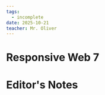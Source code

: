 ```yaml
---
tags:
  - incomplete
date: 2025-10-21
teacher: Mr. Oliver
---
```

# Responsive Web 7


# Editor's Notes